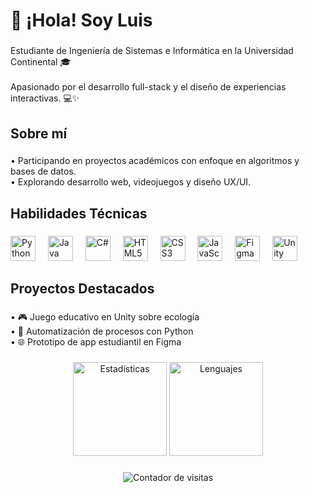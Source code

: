 <h1 align="left">👋 ¡Hola! Soy Luis</h1>

###

<p align="left">Estudiante de Ingeniería de Sistemas e Informática en la Universidad Continental 🎓<br><br>Apasionado por el desarrollo full-stack y el diseño de experiencias interactivas. 💻✨</p>

###

<h2 align="left">Sobre mí</h2>

###

<p align="left">• Participando en proyectos académicos con enfoque en algoritmos y bases de datos.<br>• Explorando desarrollo web, videojuegos y diseño UX/UI.</p>

###

<h2 align="left">Habilidades Técnicas</h2>

###

<div align="left">
  <img src="https://cdn.jsdelivr.net/gh/devicons/devicon/icons/python/python-original.svg" height="40" alt="Python" title="Python"/>
  <img width="12" />
  <img src="https://cdn.jsdelivr.net/gh/devicons/devicon/icons/java/java-original.svg" height="40" alt="Java" title="Java"/>
  <img width="12" />
  <img src="https://cdn.jsdelivr.net/gh/devicons/devicon/icons/csharp/csharp-original.svg" height="40" alt="C#" title="C# (Unity)"/>
  <img width="12" />
  <img src="https://cdn.jsdelivr.net/gh/devicons/devicon/icons/html5/html5-original.svg" height="40" alt="HTML5" title="HTML5"/>
  <img width="12" />
  <img src="https://cdn.jsdelivr.net/gh/devicons/devicon/icons/css3/css3-original.svg" height="40" alt="CSS3" title="CSS3"/>
  <img width="12" />
  <img src="https://cdn.jsdelivr.net/gh/devicons/devicon/icons/javascript/javascript-original.svg" height="40" alt="JavaScript" title="JavaScript"/>
  <img width="12" />
  <img src="https://cdn.jsdelivr.net/gh/devicons/devicon/icons/figma/figma-original.svg" height="40" alt="Figma" title="Figma"/>
  <img width="12" />
  <img src="https://cdn.jsdelivr.net/gh/devicons/devicon/icons/unity/unity-original.svg" height="40" alt="Unity" title="Unity"/>
</div>

###

<h2 align="left">Proyectos Destacados</h2>

###

<p align="left">
• 🎮 Juego educativo en Unity sobre ecología<br>
• 🤖 Automatización de procesos con Python<br>
• 🌐 Prototipo de app estudiantil en Figma
</p>

###

<div align="center">
  <img src="https://github-readme-stats.vercel.app/api?username=luchozb&hide_title=true&hide_rank=false&show_icons=true&include_all_commits=true&count_private=true&disable_animations=false&theme=tokyonight&locale=es&hide_border=false&order=1" height="150" alt="Estadísticas"/>
  <img src="https://github-readme-stats.vercel.app/api/top-langs?username=luchozb&locale=es&hide_title=true&layout=compact&card_width=320&langs_count=6&theme=tokyonight&hide_border=false&order=2" height="150" alt="Lenguajes"/>
</div>

###

<div align="center">
  <img src="https://visitor-badge.laobi.icu/badge?page_id=luchozb.luchozb&left_text=Visitas" alt="Contador de visitas"/>
</div>
